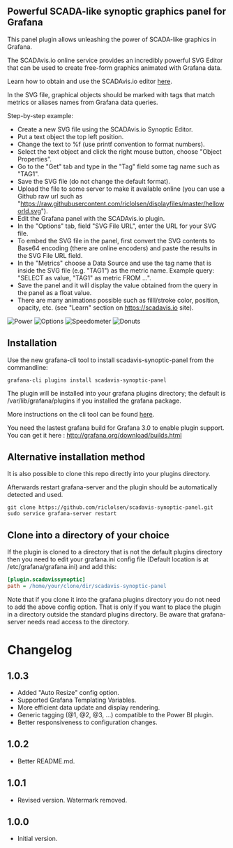 ## Powerful SCADA-like synoptic graphics panel for Grafana

This panel plugin allows unleashing the power of SCADA-like graphics in Grafana.

The SCADAvis.io online service provides an incredibly powerful SVG Editor that can be used to create free-form graphics animated with Grafana data.

Learn how to obtain and use the SCADAvis.io editor [here](https://scadavis.io).

In the SVG file, graphical objects should be marked with tags that match metrics or aliases names from Grafana data queries.

Step-by-step example: 
* Create a new SVG file using the SCADAvis.io Synoptic Editor. 
* Put a text object the top left position. 
* Change the text to %f (use printf convention to format numbers).
* Select the text object and click the right mouse button, choose "Object Properties". 
* Go to the "Get" tab and type in the "Tag" field some tag name such as "TAG1". 
* Save the SVG file (do not change the default format). 
* Upload the file to some server to make it available online (you can use a Github raw url such as "https://raw.githubusercontent.com/riclolsen/displayfiles/master/helloworld.svg").
* Edit the Grafana panel with the SCADAvis.io plugin. 
* In the "Options" tab, field "SVG File URL", enter the URL for your SVG file. 
* To embed the SVG file in the panel, first convert the SVG contents to Base64 encoding (there are online encoders) and paste the results in the SVG File URL field.
* In the "Metrics" choose a Data Source and use the tag name that is inside the SVG file (e.g. "TAG1") as the metric name. Example query: "SELECT <value column> as value, "TAG1" as metric FROM ...".
* Save the panel and it will display the value obtained from the query in the panel as a float value.
* There are many animations possible such as filll/stroke color, position, opacity, etc. (see "Learn" section on https://scadavis.io site).

![Power](https://raw.githubusercontent.com/riclolsen/displayfiles/master/scadavis-power.png?raw=true)
![Options](https://raw.githubusercontent.com/riclolsen/displayfiles/master/scadavis-options.png?raw=true)
![Speedometer](https://raw.githubusercontent.com/riclolsen/displayfiles/master/scadavis-speedometer.png?raw=true)
![Donuts](https://raw.githubusercontent.com/riclolsen/displayfiles/master/scadavis-donuts-radar.png?raw=true)

## Installation

Use the new grafana-cli tool to install scadavis-synoptic-panel from the commandline:

```
grafana-cli plugins install scadavis-synoptic-panel
```

The plugin will be installed into your grafana plugins directory; the default is /var/lib/grafana/plugins if you installed the grafana package.

More instructions on the cli tool can be found [here](http://docs.grafana.org/v3.0/plugins/installation/).

You need the lastest grafana build for Grafana 3.0 to enable plugin support. You can get it here : http://grafana.org/download/builds.html

## Alternative installation method

It is also possible to clone this repo directly into your plugins directory.

Afterwards restart grafana-server and the plugin should be automatically detected and used.

```
git clone https://github.com/riclolsen/scadavis-synoptic-panel.git
sudo service grafana-server restart
```


## Clone into a directory of your choice

If the plugin is cloned to a directory that is not the default plugins directory then you need to edit your grafana.ini config file (Default location is at /etc/grafana/grafana.ini) and add this:

```ini
[plugin.scadavissynoptic]
path = /home/your/clone/dir/scadavis-synoptic-panel
```

Note that if you clone it into the grafana plugins directory you do not need to add the above config option. That is only
if you want to place the plugin in a directory outside the standard plugins directory. Be aware that grafana-server
needs read access to the directory.

# Changelog

## 1.0.3

* Added "Auto Resize" config option.
* Supported Grafana Templating Variables.
* More efficient data update and display rendering.
* Generic tagging (@1, @2, @3, ...) compatible to the Power BI plugin.
* Better responsiveness to configuration changes.

## 1.0.2

* Better README.md.

## 1.0.1

* Revised version. Watermark removed.

## 1.0.0

* Initial version.



